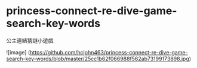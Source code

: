# princess-connect-re-dive-game-search-key-words
公主連結猜謎小遊戲

![image] (https://github.com/hcjohn463/princess-connect-re-dive-game-search-key-words/blob/master/25cc1b62f066988f562ab73199173898.jpg)
